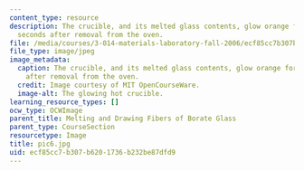```yaml
---
content_type: resource
description: The crucible, and its melted glass contents, glow orange for several
  seconds after removal from the oven.
file: /media/courses/3-014-materials-laboratory-fall-2006/ecf85cc7b307b6201736b232be87dfd9_pic6.jpg
file_type: image/jpeg
image_metadata:
  caption: The crucible, and its melted glass contents, glow orange for several seconds
    after removal from the oven.
  credit: Image courtesy of MIT OpenCourseWare.
  image-alt: The glowing hot crucible.
learning_resource_types: []
ocw_type: OCWImage
parent_title: Melting and Drawing Fibers of Borate Glass
parent_type: CourseSection
resourcetype: Image
title: pic6.jpg
uid: ecf85cc7-b307-b620-1736-b232be87dfd9
---
```

